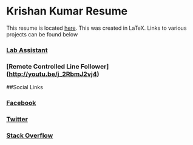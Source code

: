# Krishan Kumar Resume

This resume is located [here](https://github.com/kanhaji/Krishan_Kumar_Resume).
This was created in LaTeX.
Links to various projects can be found below

### [Lab Assistant](https://www.github.com/kanhaji/LabAssistant)
### [Remote Controlled Line Follower] (http://youtu.be/j_2RbmJ2vj4)

##Social Links

### [Facebook](https://www.facebook.com/krishan.kk.r4)
### [Twitter](http://twitter.com/krisshh_uchiha)
### [Stack Overflow](https://stackoverflow.com/users/8543493/kanha-ji)
